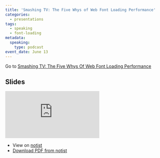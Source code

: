 ```yaml
---
title: 'Smashing TV: The Five Whys of Web Font Loading Performance'
categories:
  - presentations
tags:
  - speaking
  - font-loading
metadata:
  speaking:
    type: podcast
event_date: June 13
---
```


<p class="primarylink">Go to <a href="https://www.smashingmagazine.com/smashing-tv/five-whys-of-web-font-loading-performance/">Smashing TV: The Five Whys Of Web Font Loading Performance</a></p>

## Slides

<div class="fullwidth"><div class="fluid-width-video-wrapper"><iframe src="https://noti.st/zachleat/xPa1on/embed" frameborder="0" allowfullscreen></iframe></div></div>

* View on [notist](https://noti.st/zachleat/xPa1on/the-five-whys-of-web-font-loading-performance)
* [Download PDF from notist](https://noti.st/deck-c2be1cca67c57702.pdf)

